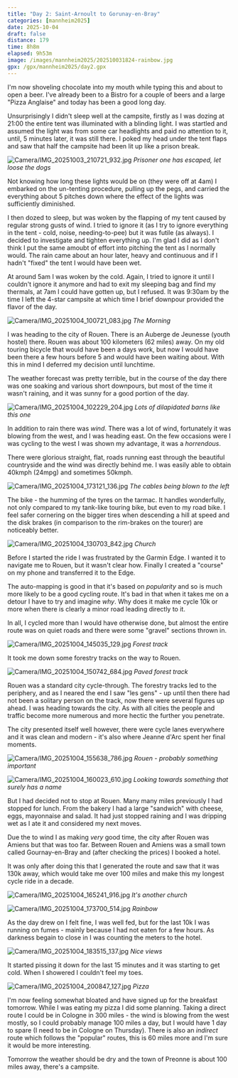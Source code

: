 ```yaml
--- 
title: "Day 2: Saint-Arnoult to Gorunay-en-Bray"
categories: [mannheim2025]
date: 2025-10-04
draft: false
distance: 179
time: 8h8m
elapsed: 9h53m
image: /images/mannheim2025/202510031824-rainbow.jpg
gpx: /gpx/mannheim2025/day2.gpx
---
```

I'm now shoveling chocolate into my mouth while typing this and about to open
a beer. I've already been to a Bistro for a couple of beers and a large "Pizza
Anglaise" and today has been a good long day.

Unsurprisingly I didn't sleep well at the campsite, firstly as I was dozing at
21:00 the entire tent was illuminated with a blinding light. I was startled
and assumed the light was from some car headlights and paid no attention to
it, until, 5 minutes later, it was still there. I poked my head under the tent
flaps and saw that half the campsite had been lit up like a prison break.

![Camera/IMG_20251003_210721_932.jpg](/images/mannheim2025/202510031824-stadiumlight.jpg)
*Prisoner one has escaped, let loose the dogs*

Not knowing how long these lights would be on (they were off at 4am) I
embarked on the un-tenting procedure, pulling up the pegs, and carried the
everything about 5 pitches down where the effect of the lights was
sufficiently diminished.

I then dozed to sleep, but was woken by the flapping of my tent caused by
regular strong gusts of wind. I tried to ignore it (as I try to ignore
everything in the tent - cold, noise, needing-to-pee) but it was futile (as
always). I decided to investigate and tighten everything up. I'm glad I did as
I don't think I put the same amoubt of effort into pitching the tent as I
normally would. The rain came about an hour later, heavy and continuous and if
I hadn't "fixed" the tent I would have been wet.

At around 5am I was woken by the cold. Again, I tried to ignore it until I
couldn't ignore it anymore and had to exit my sleeping bag and find my
thermals, at 7am I could have gotten up, but I refused. It was 9:30am by the
time I left the 4-star campsite at which time I brief downpour provided the
flavor of the day.

![Camera/IMG_20251004_100721_083.jpg](/images/mannheim2025/202510031824-morning.jpg)
*The Morning*

I was heading to the city of Rouen. There is an Auberge de Jeunesse (youth
hostel) there. Rouen was about 100 kilometers (62 miles) away. On my old
touring bicycle that would have been a days work, but now I would have been
there a few hours before 5 and would have been waiting about. With this in
mind I deferred my decision until lunchtime.

The weather forecast was pretty terrible, but in the course of the day there
was one soaking and various short downpours, but most of the time it wasn't
raining, and it was sunny for a good portion of the day.

![Camera/IMG_20251004_102229_204.jpg](/images/mannheim2025/202510031824-barn.jpg)
*Lots of dilapidated barns like this one*

In addition to rain there was _wind_. There was a lot of wind, fortunately it
was blowing from the west, and I was heading east. On the few occasions were I
was cycling to the west I was shown my advantage, it was a _horrendous_.

There were glorious straight, flat, roads running east through the beautiful
countryside and the wind was directly behind me. I was easily able to obtain
40kmph (24mpg) and sometimes 50kmph.

![Camera/IMG_20251004_173121_136.jpg](/images/mannheim2025/202510031824-telegraph.jpg)
*The cables being blown to the left*

The bike - the humming of the tyres on the tarmac. It handles wonderfully, not only
compared to my tank-like touring bike, but even to my road bike. I feel
safer cornering on the bigger tires when descending a hill at speed and the
disk brakes (in comparison to the rim-brakes on the tourer) are noticeably better.

![Camera/IMG_20251004_130703_842.jpg](/images/mannheim2025/202510031824-church.jpg)
*Church*

Before I started the ride I was frustrated by the Garmin Edge. I wanted it to
navigate me to Rouen, but it wasn't clear how. Finally I created a "course" on
my phone and transferred it to the Edge.

The auto-mapping is good in that it's based on _popularity_ and so is much
more likely to be a good cycling route. It's bad in that when it takes me on a
detour I have to try and imagine _why_. Why does it make me cycle 10k or more
when there is clearly a minor road leading directly to it.

In all, I cycled more than I would have otherwise done, but almost the entire
route was on quiet roads and there were some "gravel" sections thrown in.

![Camera/IMG_20251004_145035_129.jpg](/images/mannheim2025/202510031824-gravel.jpg)
*Forest track*

It took me down some forestry tracks on the way to Rouen.

![Camera/IMG_20251004_150742_684.jpg](/images/mannheim2025/202510031824-gravel2.jpg)
*Paved forest track*

Rouen was a standard city cycle-through. The forestry tracks led to the
periphery, and as I neared the end I saw "les gens" - up until then there had
not been a solitary person on the track, now there were several figures up
ahead. I was heading towards the city. As with all cities the people and
traffic become more numerous and more hectic the further you penetrate.

The city presented itself well however, there were cycle lanes everywhere and
it was clean and modern - it's also where Jeanne d'Arc spent her final
moments.

![Camera/IMG_20251004_155638_786.jpg](/images/mannheim2025/202510031824-rouen.jpg)
*Rouen - probably something important*

![Camera/IMG_20251004_160023_610.jpg](/images/mannheim2025/202510031824-ruen2.jpg)
*Looking towards something that surely has a name*

But I had decided not to stop at Rouen. Many many miles previously I had
stopped for lunch. From the bakery I had a large "sandwich" with cheese, eggs,
mayonnaise and salad. It had just stopped raining and I was dripping wet as I
ate it and considered my next moves.

Due the to wind I as making _very_ good time, the city after Rouen was Amiens
but that was too far. Between Rouen and Amiens was a small town called
Gournay-en-Bray and (after checking the prices) I booked a hotel.

It was only after doing this that I generated the route and saw that it was
130k away, which would take me over 100 miles and make this my longest cycle
ride in a decade.

![Camera/IMG_20251004_165241_916.jpg](/images/mannheim2025/202510031824-church2.jpg)
*It's another church*

![Camera/IMG_20251004_173700_514.jpg](/images/mannheim2025/202510031824-rainbow.jpg)
*Rainbow*

As the day drew on I felt fine, I was well fed, but for the last 10k I was
running on fumes - mainly because I had not eaten for a few hours. As darkness
begain to close in I was counting the meters to the hotel.

![Camera/IMG_20251004_183515_137.jpg](/images/mannheim2025/202510031824-view.jpg)
*Nice views*

It started pissing it down for the last 15 minutes and it was starting to get
cold. When I showered I couldn't feel my toes.

![Camera/IMG_20251004_200847_127.jpg](/images/mannheim2025/202510031824-pizza.jpg)
*Pizza*

I'm now feeling somewhat bloated and have signed up for the breakfast
tomorrow. While I was eating my pizza I did some planning. Taking a direct
route I could be in Cologne in 300 miles - the wind is blowing from the west
mostly, so I could probably manage 100 miles a day, but I would have 1 day to
spare (I need to be in Cologne on Thursday). There is also an _indirect_ route
which follows the "popular" routes, this is 60 miles more and I'm sure it
would be more interesting.

Tomorrow the weather should be dry and the town of Preonne is about 100 miles
away, there's a campsite.
